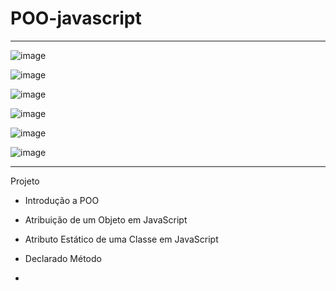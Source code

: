 # POO-javascript
**************************************************************************************************************

![image](https://user-images.githubusercontent.com/72118415/180112827-176e8d4d-96f7-46cd-888b-983d19998040.png)

![image](https://user-images.githubusercontent.com/72118415/180113040-86651a96-b5c2-48eb-b775-5771f6e89bd1.png)

![image](https://user-images.githubusercontent.com/72118415/180113796-42378fdf-d375-4c82-ba76-e9ab7c5398f4.png)

![image](https://user-images.githubusercontent.com/72118415/180115199-21c50127-08e6-49c0-9387-910385b84161.png)

![image](https://user-images.githubusercontent.com/72118415/180116268-fb9d3633-ea71-4f52-ae4c-616b9181ee01.png)

![image](https://user-images.githubusercontent.com/72118415/180116403-2a23502a-24c4-4983-89d7-f7c13e9eefd4.png)


***********************************************************************************************************
Projeto

- Introdução a POO

- Atribuição de um Objeto em JavaScript
- Atributo Estático de uma Classe em JavaScript
- Declarado Método 
- 
